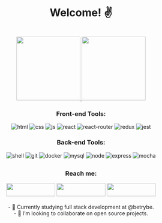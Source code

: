 <h1 align="center"> Welcome! ✌️ </h1>

<br>

<div align="center">
  <a href="https://github.com/renatozr">
    <img height="170em" src="https://github-readme-stats.vercel.app/api?username=renatozr&count_private=true&show_icons=true&theme=react" />
    <img height="170em" src="https://github-readme-stats.vercel.app/api/top-langs/?username=renatozr&layout=compact&langs_count=7&theme=react" />
  </a>
</div>

<div align="center">
  <span>
    <h3>Front-end Tools:</h3>
    <img alt="html" src="https://img.shields.io/badge/html5-%23E34F26.svg?style=for-the-badge&logo=html5&logoColor=white">
    <img alt="css" src="https://img.shields.io/badge/css3-%231572B6.svg?style=for-the-badge&logo=css3&logoColor=white">
    <img alt="js" src="https://img.shields.io/badge/javascript-%23323330.svg?style=for-the-badge&logo=javascript&logoColor=%23F7DF1E">
    <img alt="react" src="https://img.shields.io/badge/react-%2320232a.svg?style=for-the-badge&logo=react&logoColor=%2361DAFB">
    <img alt="react-router" src="https://img.shields.io/badge/React_Router-CA4245?style=for-the-badge&logo=react-router&logoColor=white">
    <img alt="redux" src="https://img.shields.io/badge/redux-%23593d88.svg?style=for-the-badge&logo=redux&logoColor=white">
    <img alt="jest" src="https://img.shields.io/badge/-jest-%23C2132?style=for-the-badge&logo=jest&logoColor=white">
  </span>
  <span>
    <h3>Back-end Tools:</h3>
      <img alt="shell" src="https://img.shields.io/badge/shell_script-%23121011.svg?style=for-the-badge&logo=gnu-bash&logoColor=white">
      <img alt="git" src="https://img.shields.io/badge/git-%23F05033.svg?style=for-the-badge&logo=git&logoColor=white">
      <img alt="docker" src="https://img.shields.io/badge/docker-%230db7ed.svg?style=for-the-badge&logo=docker&logoColor=white">
      <img alt="mysql" src="https://img.shields.io/badge/mysql-00000f.svg?style=for-the-badge&logo=mysql&logoColor=white">
      <img alt="node" src="https://img.shields.io/badge/node.js-6DA55F?style=for-the-badge&logo=node.js&logoColor=white">
      <img alt="express" src="https://img.shields.io/badge/express.js-%23404d59.svg?style=for-the-badge&logo=express&logoColor=%2361DAFB">
      <img alt="mocha" src="https://img.shields.io/badge/-mocha-%238D6748?style=for-the-badge&logo=mocha&logoColor=white">
  </span>
</div>

##

<div align="center">
  <h3>Reach me:</h3>
  <a href="https://www.linkedin.com/in/renatozr11/" target="_blank"><img width="130" height="35" src="https://img.shields.io/badge/LinkedIn-0077B5?style=for-the-badge&logo=linkedin&logoColor=white"></a>
  <a href="mailto:renatozr07@gmail.com" target="_blank"><img width="130" height="35" src="https://img.shields.io/badge/-Gmail-%23333?style=for-the-badge&logo=gmail&logoColor=white"></a>
  <a href="https://www.codewars.com/users/renatozr" target="_blank"><img width="130" height="35" src="https://img.shields.io/badge/Codewars-B1361E?style=for-the-badge&logo=Codewars&logoColor=white"></a>
</div>

<br>

<div align="center">
  <div>- 🌱 Currently studying full stack development at @betrybe.</div>
  <div>- 👯 I’m looking to collaborate on open source projects.</div>
</div>
